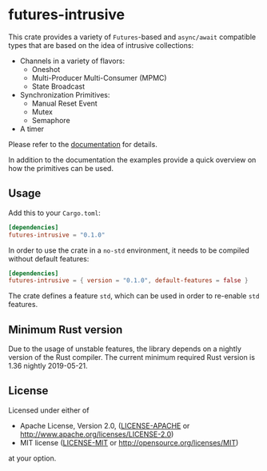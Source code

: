 futures-intrusive
=================

This crate provides a variety of `Futures`-based and `async/await` compatible
types that are based on the idea of intrusive collections:
- Channels in a variety of flavors:
  - Oneshot
  - Multi-Producer Multi-Consumer (MPMC)
  - State Broadcast
- Synchronization Primitives:
  - Manual Reset Event
  - Mutex
  - Semaphore
- A timer

Please refer to the [documentation](https://docs.rs/futures-intrusive) for details.

In addition to the documentation the examples provide a quick overview on how
the primitives can be used.

## Usage

Add this to your `Cargo.toml`:

```toml
[dependencies]
futures-intrusive = "0.1.0"
```

In order to use the crate in a `no-std` environment, it needs to be compiled
without default features:

```toml
[dependencies]
futures-intrusive = { version = "0.1.0", default-features = false }
```

The crate defines a feature `std`, which can be used in order to re-enable `std` features.

## Minimum Rust version

Due to the usage of unstable features, the library depends on a nightly version
of the Rust compiler.
The current minimum required Rust version is 1.36 nightly 2019-05-21.

## License

Licensed under either of

 * Apache License, Version 2.0, ([LICENSE-APACHE](LICENSE-APACHE) or http://www.apache.org/licenses/LICENSE-2.0)
 * MIT license ([LICENSE-MIT](LICENSE-MIT) or http://opensource.org/licenses/MIT)

at your option.